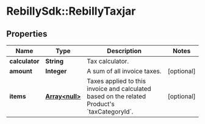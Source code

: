 # RebillySdk::RebillyTaxjar

## Properties
Name | Type | Description | Notes
------------ | ------------- | ------------- | -------------
**calculator** | **String** | Tax calculator. | 
**amount** | **Integer** | A sum of all invoice taxes. | [optional] 
**items** | [**Array&lt;null&gt;**](.md) | Taxes applied to this invoice and calculated based on the related Product&#x27;s &#x60;taxCategoryId&#x60;.  | [optional] 

